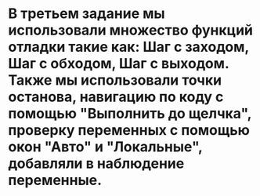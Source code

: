 # В третьем задание мы использовали множество функций отладки такие как: Шаг с заходом, Шаг с обходом, Шаг с выходом. Также мы использовали точки останова, навигацию по коду с помощью "Выполнить до щелчка", проверку переменных с помощью окон "Авто" и "Локальные", добавляли в наблюдение переменные.
